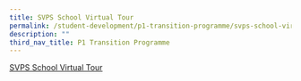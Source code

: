 ```yaml
---
title: SVPS School Virtual Tour
permalink: /student-development/p1-transition-programme/svps-school-virtual-tour/
description: ""
third_nav_title: P1 Transition Programme
---
```

<a href="https://4d.silvrcraft.com/svps360/">SVPS School Virtual Tour</a>